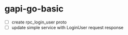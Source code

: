 # gapi-go-basic
- [ ] create rpc_login_user proto
- [ ] update simple service with LoginUser request response